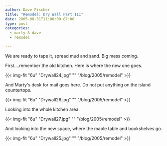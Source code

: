 ```yaml
---
author: Dave Fischer
title: "Remodel: Dry Wall Part III"
date: 2005-08-31T11:00:00-07:00
type: post
categories:
  - marty & dave
  - remodel

---
```


We are ready to tape it, spread mud and sand. Big mess coming.

First....remember the old kitchen. Here is where the new one goes.

<!--more-->

{{< img-fit
    "6u" "Drywall24.jpg" ""
    "/blog/2005/remodel" >}}


And Marty's desk for mail goes here. Do not put anything on the island countertops.

{{< img-fit
    "6u" "Drywall26.jpg" ""
    "/blog/2005/remodel" >}}

Looking into the whole kitchen area.

{{< img-fit
    "6u" "Drywall27.jpg" ""
    "/blog/2005/remodel" >}}

And looking into the new space, where the maple table and bookshelves go.

{{< img-fit
    "6u" "Drywall25.jpg" ""
    "/blog/2005/remodel" >}}

